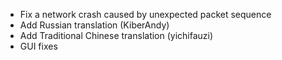 - Fix a network crash caused by unexpected packet sequence
- Add Russian translation (KiberAndy)
- Add Traditional Chinese translation (yichifauzi)
- GUI fixes
